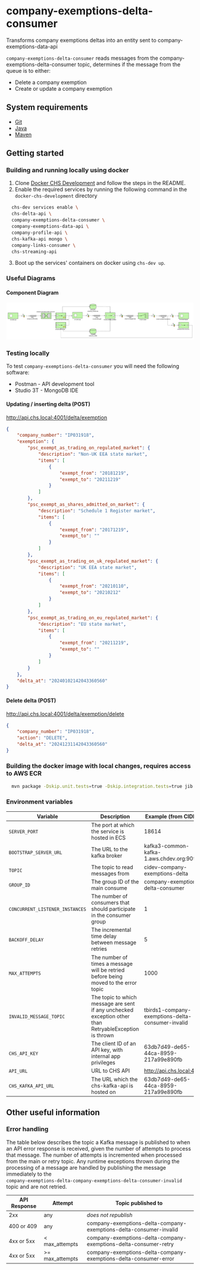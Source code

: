 # company-exemptions-delta-consumer
Transforms company exemptions deltas into an entity sent to company-exemptions-data-api

``company-exemptions-delta-consumer`` reads messages from the company-exemptions-delta-consumer topic, determines if the message from the queue is to either:
* Delete a company exemption
* Create or update a company exemption

## System requirements

* [Git](https://git-scm.com/downloads)
* [Java](http://www.oracle.com/technetwork/java/javase/downloads)
* [Maven](https://maven.apache.org/download.cgi)

## Getting started

### Building and running locally using docker

1. Clone [Docker CHS Development](https://github.com/companieshouse/docker-chs-development) and follow the steps in the
   README.
2. Enable the required services by running the following command in the `docker-chs-development` directory

```bash
  chs-dev services enable \
  chs-delta-api \
  company-exemptions-delta-consumer \
  company-exemptions-data-api \
  company-profile-api \
  chs-kafka-api mongo \
  company-links-consumer \
  chs-streaming-api
```
3. Boot up the services' containers on docker using `chs-dev up`.


### Useful Diagrams
#### Component Diagram
![](./diagrams/image.png)

### Testing locally

To test `company-exemptions-delta-consumer` you will need the following software:
* Postman - API development tool
* Studio 3T - MongoDB IDE

#### Updating / inserting delta (POST)

http://api.chs.local:4001/delta/exemption
```json
{
    "company_number": "IP031918",
    "exemption": {
        "psc_exempt_as_trading_on_regulated_market": {
            "description": "Non-UK EEA state market",
            "items": [
                {
                    "exempt_from": "20181219",
                    "exempt_to": "20211219"
                }
            ]
        },
        "psc_exempt_as_shares_admitted_on_market": {
            "description": "Schedule 1 Register market",
            "items": [
                {
                    "exempt_from": "20171219",
                    "exempt_to": ""
                }
            ]
        },
        "psc_exempt_as_trading_on_uk_regulated_market": {
            "description": "UK EEA state market",
            "items": [
                {
                    "exempt_from": "20210110",
                    "exempt_to": "20210212"
                }
            ]
        },
        "psc_exempt_as_trading_on_eu_regulated_market": {
            "description": "EU state market",
            "items": [
                {
                    "exempt_from": "20211219",
                    "exempt_to": ""
                }
            ]
        }
    },
    "delta_at": "20240102142043360560"
}

```
#### Delete delta (POST)

http://api.chs.local:4001/delta/exemption/delete
```json
{
    "company_number": "IP031918",
    "action": "DELETE",
    "delta_at": "20241231142043360560"
}
```

### Building the docker image with local changes, requires access to AWS ECR

```bash
  mvn package -Dskip.unit.tests=true -Dskip.integration.tests=true jib:dockerBuild
```

### Environment variables

| Variable                              | Description                                                                                             | Example (from CIDEV      )                        |
|---------------------------------------|---------------------------------------------------------------------------------------------------------|---------------------------------------------------|
| `SERVER_PORT`                         | The port at which the service is hosted in ECS                                                          | 18614                                             |
| `BOOTSTRAP_SERVER_URL`                | The URL to the kafka broker                                                                             | kafka3-common-kafka-1.aws.chdev.org:9092          |
| `TOPIC`                               | The topic to read messages from                                                                         | cidev-company-exemptions-delta                    |
| `GROUP_ID`                            | The group ID of the main consume                                                                        | company-exemptions-delta-consumer                 |
| `CONCURRENT_LISTENER_INSTANCES`       | The number of consumers that should participate in the consumer group                                   | 1                                                 |
| `BACKOFF_DELAY`                       | The incremental time delay between message retries                                                      | 5                                                 |
| `MAX_ATTEMPTS            `            | The number of times a message will be retried before being moved to the error topic                     | 1000                                              |
| `INVALID_MESSAGE_TOPIC`               | The topic to which message are sent if any unchecked exception other than  RetryableException is thrown | tbirds1-company-exemptions-delta-consumer-invalid |
| `CHS_API_KEY`                         | The client ID of an API key, with internal app privileges                                               | 63db7d49-de65-44ca-8959-217a99e890fb              |
| `API_URL`                             | URL to CHS API                                                                                          | http://api.chs.local:4001                         |
| `CHS_KAFKA_API_URL`                   | The URL which the chs-kafka-api is hosted on                                                            | 63db7d49-de65-44ca-8959-217a99e890fb              |

## Other useful information

### Error handling

The table below describes the topic a Kafka message is published to when an API error response is received, given the
number of attempts to process that message. The number of attempts is incremented when processed from the main or
retry topic. Any runtime exceptions thrown during the processing of a message are handled by publishing the message
immediately to the <br>`company-exemptions-delta-company-exemptions-delta-consumer-invalid` topic and are not retried.

| API Response | Attempt          | Topic published to                                                 |
|--------------|------------------|--------------------------------------------------------------------|
| 2xx          | any              | _does not republish_                                               |
| 400 or 409   | any              | company-exemptions-delta-company-exemptions-delta-consumer-invalid |
| 4xx or 5xx   | < max_attempts   | company-exemptions-delta-company-exemptions-delta-consumer-retry   |
| 4xx or 5xx   | \>= max_attempts | company-exemptions-delta-company-exemptions-delta-consumer-error   |